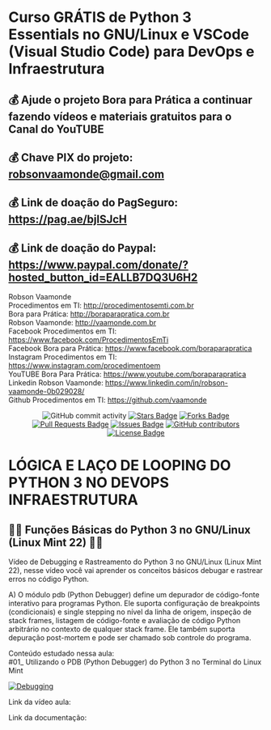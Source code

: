 # Curso GRÁTIS de Python 3 Essentials no GNU/Linux e VSCode (Visual Studio Code) para DevOps e Infraestrutura

## 💰 Ajude o projeto Bora para Prática a continuar fazendo vídeos e materiais gratuitos para o Canal do YouTUBE
## 💰 Chave PIX do projeto: robsonvaamonde@gmail.com
## 💰 Link de doação do PagSeguro: https://pag.ae/bjlSJcH
## 💰 Link de doação do Paypal: https://www.paypal.com/donate/?hosted_button_id=EALLB7DQ3U6H2

Robson Vaamonde<br>
Procedimentos em TI: http://procedimentosemti.com.br<br>
Bora para Prática: http://boraparapratica.com.br<br>
Robson Vaamonde: http://vaamonde.com.br<br>
Facebook Procedimentos em TI: https://www.facebook.com/ProcedimentosEmTi<br>
Facebook Bora para Prática: https://www.facebook.com/boraparapratica<br>
Instagram Procedimentos em TI: https://www.instagram.com/procedimentoem<br>
YouTUBE Bora Para Prática: https://www.youtube.com/boraparapratica<br>
Linkedin Robson Vaamonde: https://www.linkedin.com/in/robson-vaamonde-0b029028/<br>
Github Procedimentos em TI: https://github.com/vaamonde<br>

<div align="center">
<img alt="GitHub commit activity" src="https://img.shields.io/github/commit-activity/y/vaamonde/python3?style=plastic">
<a href="https://github.com/vaamonde/python3/stargazers"><img src="https://img.shields.io/github/stars/vaamonde/python3" alt="Stars Badge"/></a>
<a href="https://github.com/vaamonde/python3/network/members"><img src="https://img.shields.io/github/forks/vaamonde/python3" alt="Forks Badge"/></a>
<a href="https://github.com/vaamonde/python3/pulls"><img src="https://img.shields.io/github/issues-pr/vaamonde/python3" alt="Pull Requests Badge"/></a>
<a href="https://github.com/vaamonde/python3/issues"><img src="https://img.shields.io/github/issues/vaamonde/python3" alt="Issues Badge"/></a>
<a href="https://github.com/vaamonde/python3/graphs/contributors"><img alt="GitHub contributors" src="https://img.shields.io/github/contributors/vaamonde/python3?color=2b9348"></a>
<a href="https://github.com/vaamonde/python3/blob/master/LICENSE"><img src="https://img.shields.io/github/license/vaamonde/python3?color=2b9348" alt="License Badge"/></a>
</div>

# LÓGICA E LAÇO DE LOOPING DO PYTHON 3 NO DEVOPS INFRAESTRUTURA

## **🤩🤩 Funções Básicas do Python 3 no GNU/Linux (Linux Mint 22) 🤩🤩**

Vídeo de Debugging e Rastreamento do Python 3 no GNU/Linux (Linux Mint 22), nesse vídeo você vai aprender os conceitos básicos debugar e rastrear erros no código Python.

A) O módulo pdb (Python Debugger) define um depurador de código-fonte interativo para programas Python. Ele suporta configuração de breakpoints (condicionais) e single stepping no nível da linha de origem, inspeção de stack frames, listagem de código-fonte e avaliação de código Python arbitrário no contexto de qualquer stack frame. Ele também suporta depuração post-mortem e pode ser chamado sob controle do programa.

Conteúdo estudado nessa aula:<br>
#01_ Utilizando o PDB (Python Debugger) do Python 3 no Terminal do Linux Mint<br>

[![Debugging](http://img.youtube.com/vi//0.jpg)]( "Debugging")

Link da vídeo aula: 

Link da documentação: